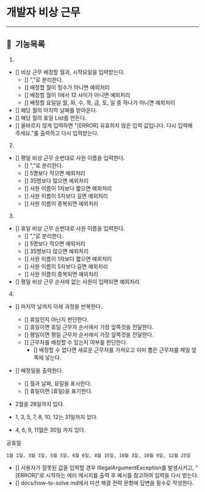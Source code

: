 # 개발자 비상 근무

---

## 📌 &nbsp;기능목록

1.

- [] 비상 근무 배정할 월과, 시작요일을 입력받는다.
    - [] ","로 분리한다.
    - [] 배정할 월이 정수가 아니면 예외처리
    - [] 배정할 월이 1에서 12 사이가 아니면 예외처리
    - [] 배정할 요일일 월, 화, 수, 목, 금, 토, 일 중 하나가 아니면 예외처리
- [] 해당 월의 마지막 날짜를 받아온다.
- [] 해당 월의 휴일 List를 만든다.
- [] 올바르지 않게 입력하면 "[ERROR] 유효하지 않은 입력 값입니다. 다시 입력해 주세요."를 출력하고 다시 입력받는다.


2.

- [] 평일 비상 근무 순번대로 사원 이름을 입력한다.
    - [] ","로 분리한다.
    - [] 5명보다 작으면 예외처리
    - [] 35명보다 많으면 예외처리
    - [] 사원 이름이 1자보다 짧으면 예외처리
    - [] 사원 이름이 5자보다 길면 예외처리
    - [] 사원 이름이 중복되면 예외처리

3.

- [] 휴일 비상 근무 순번대로 사원 이름을 입력한다.
    - [] ","로 분리한다.
    - [] 5명보다 작으면 예외처리
    - [] 35명보다 많으면 예외처리
    - [] 사원 이름이 1자보다 짧으면 예외처리
    - [] 사원 이름이 5자보다 길면 예외처리
    - [] 사원 이름이 중복되면 예외처리
- [] 평일 비상 근무 순서에 없는 사원이 입력되면 예외처리

4.

- [] 마지막 날까지 아래 과정을 반복한다.
    - [] 휴일인지 아닌지 판단한다.
    - [] 휴일이면 휴일 근무자 순서에서 가장 앞쪽것을 전달한다.
    - [] 평일이면 평일 근무자 순서에서 가장 앞쪽것을 전달한다.
    - [] 근무자를 배정할 수 있는지 여부를 판단한다.
        - [] 배정할 수 없다면 새로운 근무자를 가져오고 이미 뽑은 근무자를 제일 앞쪽에 넣는다.

- [] 배정일을 출력한다.
    - [] 월과 날짜, 요일을 표시한다.
    - [] 휴일이면 (휴일)을 표기한다.

- 2월을 28일까지 있다.
- 1, 3, 5, 7, 8, 10, 12는 31일까지 있다.
- 4, 6, 9, 11월은 30일 까지 있다.

공휴일

```
1월 1일, 3월 1일, 5월 5일, 6월 6일, 8월 15일, 10월 3일, 10월 9일, 12월 25일
```

- [] 사용자가 잘못된 값을 입력할 경우 IllegalArgumentException를 발생시키고, "[ERROR]"로 시작하는 에러 메시지를 출력 후 예시를 참고하여 입력을 다시 받는다.
- [] docs/how-to-solve.md에서 미션 해결 전략 문항에 답변을 필수로 작성한다.